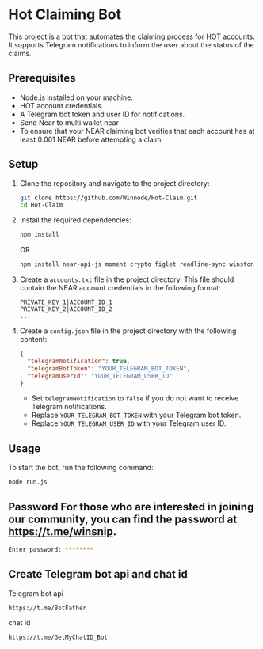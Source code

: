 # Hot Claiming Bot

This project is a bot that automates the claiming process for HOT accounts. It supports Telegram notifications to inform the user about the status of the claims.

## Prerequisites

- Node.js installed on your machine.
- HOT account credentials.
- A Telegram bot token and user ID for notifications.
- Send Near to multi wallet near
- To ensure that your NEAR claiming bot verifies that each account has at least 0.001 NEAR before attempting a claim
## Setup

1. Clone the repository and navigate to the project directory:

    ```bash
    git clone https://github.com/Winnode/Hot-Claim.git
    cd Hot-Claim
    ```

2. Install the required dependencies:
    ```bash
    npm install
    ```
    OR
   
    ```bash
    npm install near-api-js moment crypto figlet readline-sync winston node-telegram-bot-api
    ```

4. Create a `accounts.txt` file in the project directory. This file should contain the NEAR account credentials in the following format:

    ```
    PRIVATE_KEY_1|ACCOUNT_ID_1
    PRIVATE_KEY_2|ACCOUNT_ID_2
    ...
    ```

5. Create a `config.json` file in the project directory with the following content:

    ```json
    {
      "telegramNotification": true,
      "telegramBotToken": "YOUR_TELEGRAM_BOT_TOKEN",
      "telegramUserId": "YOUR_TELEGRAM_USER_ID"
    }
    ```

    - Set `telegramNotification` to `false` if you do not want to receive Telegram notifications.
    - Replace `YOUR_TELEGRAM_BOT_TOKEN` with your Telegram bot token.
    - Replace `YOUR_TELEGRAM_USER_ID` with your Telegram user ID.

## Usage

To start the bot, run the following command:

```bash
node run.js
```

## Password For those who are interested in joining our community, you can find the password at https://t.me/winsnip.

```sh
Enter password: ********
```
## Create Telegram bot api and chat id 

Telegram bot api
```
https://t.me/BotFather
```

chat id 
```
https://t.me/GetMyChatID_Bot
```
